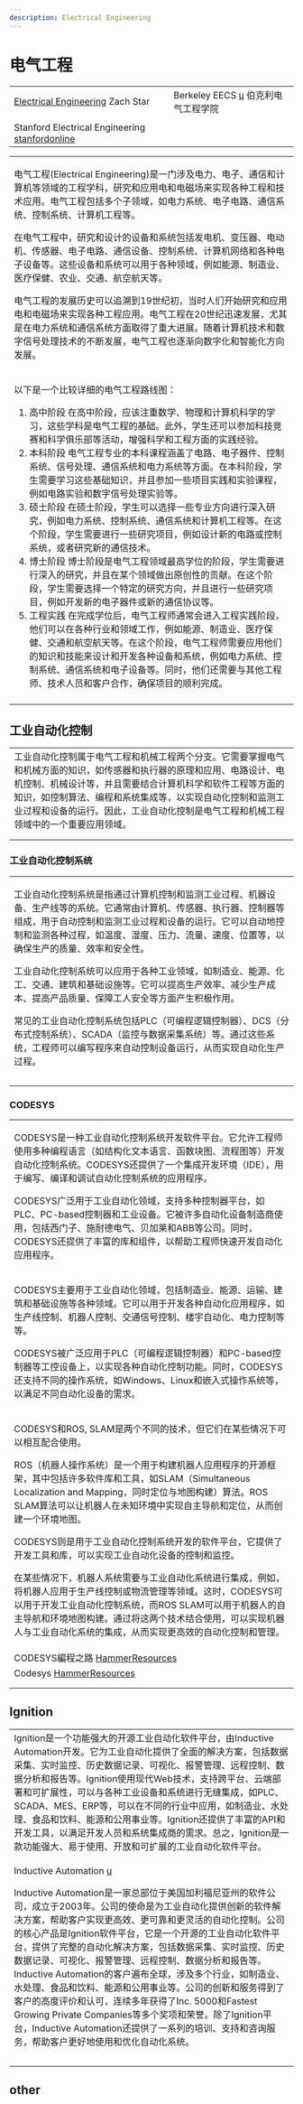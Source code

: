 ```yaml
---
description: Electrical Engineering
---
```


# 电气工程



|                                                                                                                            |                                                                              |
| -------------------------------------------------------------------------------------------------------------------------- | ---------------------------------------------------------------------------- |
| [Electrical Engineering](https://www.youtube.com/playlist?list=PLi5WqFHu\_OJMw17TlXTrxNWB3iDkxmEb2) Zach Star              | Berkeley EECS [u](https://www.youtube.com/@BerkeleyEECS/playlists) 伯克利电气工程学院 |
|                                                                                                                            |                                                                              |
| Stanford Electrical Engineering [stanfordonline](https://www.youtube.com/playlist?list=PLoROMvodv4rOY-guvqRfbnBFt7yB4M0M-) |                                                                              |

|                                                                                                                                                                                                                                                                                                                                                                                                                                                                                                                                                                                                                                                            |
| ---------------------------------------------------------------------------------------------------------------------------------------------------------------------------------------------------------------------------------------------------------------------------------------------------------------------------------------------------------------------------------------------------------------------------------------------------------------------------------------------------------------------------------------------------------------------------------------------------------------------------------------------------------- |
| <p>电气工程(Electrical Engineering)是一门涉及电力、电子、通信和计算机等领域的工程学科，研究和应用电和电磁场来实现各种工程和技术应用。电气工程包括多个子领域，如电力系统、电子电路、通信系统、控制系统、计算机工程等。</p><p>在电气工程中，研究和设计的设备和系统包括发电机、变压器、电动机、传感器、电子电路、通信设备、控制系统、计算机网络和各种电子设备等。这些设备和系统可以用于各种领域，例如能源、制造业、医疗保健、农业、交通、航空航天等。</p><p>电气工程的发展历史可以追溯到19世纪初，当时人们开始研究和应用电和电磁场来实现各种工程应用。电气工程在20世纪迅速发展，尤其是在电力系统和通信系统方面取得了重大进展。随着计算机技术和数字信号处理技术的不断发展，电气工程也逐渐向数字化和智能化方向发展。</p>                                                                                                                                                                                                                                                                         |
| <p></p><p>以下是一个比较详细的电气工程路线图：</p><ol><li>高中阶段 在高中阶段，应该注重数学、物理和计算机科学的学习，这些学科是电气工程的基础。此外，学生还可以参加科技竞赛和科学俱乐部等活动，增强科学和工程方面的实践经验。</li><li>本科阶段 电气工程专业的本科课程涵盖了电路、电子器件、控制系统、信号处理、通信系统和电力系统等方面。在本科阶段，学生需要学习这些基础知识，并且参加一些项目实践和实验课程，例如电路实验和数字信号处理实验等。</li><li>硕士阶段 在硕士阶段，学生可以选择一些专业方向进行深入研究，例如电力系统、控制系统、通信系统和计算机工程等。在这个阶段，学生需要进行一些研究项目，例如设计新的电路或控制系统，或者研究新的通信技术。</li><li>博士阶段 博士阶段是电气工程领域最高学位的阶段，学生需要进行深入的研究，并且在某个领域做出原创性的贡献。在这个阶段，学生需要选择一个特定的研究方向，并且进行一些研究项目，例如开发新的电子器件或新的通信协议等。</li><li>工程实践 在完成学位后，电气工程师通常会进入工程实践阶段，他们可以在各种行业和领域工作，例如能源、制造业、医疗保健、交通和航空航天等。在这个阶段，电气工程师需要应用他们的知识和技能来设计和开发各种设备和系统，例如电力系统、控制系统、通信系统和电子设备等。同时，他们还需要与其他工程师、技术人员和客户合作，确保项目的顺利完成。</li></ol> |
|                                                                                                                                                                                                                                                                                                                                                                                                                                                                                                                                                                                                                                                            |

## 工业自动化控制

|                                                                                                                                                                     |
| ------------------------------------------------------------------------------------------------------------------------------------------------------------------- |
| 工业自动化控制属于电气工程和机械工程两个分支。它需要掌握电气和机械方面的知识，如传感器和执行器的原理和应用、电路设计、电机控制、机械设计等，并且需要结合计算机科学和软件工程等方面的知识，如控制算法、编程和系统集成等，以实现自动化控制和监测工业过程和设备的运行。因此，工业自动化控制是电气工程和机械工程领域中的一个重要应用领域。 |
|                                                                                                                                                                     |
|                                                                                                                                                                     |

### 工业自动化控制系统

|                                                                                                                                                                                                                                                                                                                                                  |
| ------------------------------------------------------------------------------------------------------------------------------------------------------------------------------------------------------------------------------------------------------------------------------------------------------------------------------------------------ |
| <p>工业自动化控制系统是指通过计算机控制和监测工业过程、机器设备、生产线等的系统。它通常由计算机、传感器、执行器、控制器等组成，用于自动控制和监测工业过程和设备的运行。它可以自动地控制和监测各种过程，如温度、湿度、压力、流量、速度、位置等，以确保生产的质量、效率和安全性。</p><p>工业自动化控制系统可以应用于各种工业领域，如制造业、能源、化工、交通、建筑和基础设施等。它可以提高生产效率、减少生产成本、提高产品质量、保障工人安全等方面产生积极作用。</p><p>常见的工业自动化控制系统包括PLC（可编程逻辑控制器）、DCS（分布式控制系统）、SCADA（监控与数据采集系统）等。通过这些系统，工程师可以编写程序来自动控制设备运行，从而实现自动化生产过程。</p> |
|                                                                                                                                                                                                                                                                                                                                                  |
|                                                                                                                                                                                                                                                                                                                                                  |



### CODESYS

|                                                                                                                                                                                                                                                                                                                                                                                                                                               |
| --------------------------------------------------------------------------------------------------------------------------------------------------------------------------------------------------------------------------------------------------------------------------------------------------------------------------------------------------------------------------------------------------------------------------------------------- |
| <p>CODESYS是一种工业自动化控制系统开发软件平台。它允许工程师使用多种编程语言（如结构化文本语言、函数块图、流程图等）开发自动化控制系统。CODESYS还提供了一个集成开发环境（IDE），用于编写、编译和调试自动化控制系统的应用程序。</p><p>CODESYS广泛用于工业自动化领域，支持多种控制器平台，如PLC、PC-based控制器和工业设备。它被许多自动化设备制造商使用，包括西门子、施耐德电气、贝加莱和ABB等公司。同时，CODESYS还提供了丰富的库和组件，以帮助工程师快速开发自动化应用程序。</p>                                                                                                                                                                         |
| <p>CODESYS主要用于工业自动化领域，包括制造业、能源、运输、建筑和基础设施等各种领域。它可以用于开发各种自动化应用程序，如生产线控制、机器人控制、交通信号控制、楼宇自动化、电力控制等等。</p><p>CODESYS被广泛应用于PLC（可编程逻辑控制器）和PC-based控制器等工控设备上，以实现各种自动化控制功能。同时，CODESYS还支持不同的操作系统，如Windows、Linux和嵌入式操作系统等，以满足不同自动化设备的需求。</p>                                                                                                                                                                                                             |
| <p>CODESYS和ROS, SLAM是两个不同的技术，但它们在某些情况下可以相互配合使用。</p><p>ROS（机器人操作系统）是一个用于构建机器人应用程序的开源框架，其中包括许多软件库和工具，如SLAM（Simultaneous Localization and Mapping，同时定位与地图构建）算法。ROS SLAM算法可以让机器人在未知环境中实现自主导航和定位，从而创建一个环境地图。</p><p>CODESYS则是用于工业自动化控制系统开发的软件平台，它提供了开发工具和库，可以实现工业自动化设备的控制和监控。</p><p>在某些情况下，机器人系统需要与工业自动化系统进行集成，例如，将机器人应用于生产线控制或物流管理等领域。这时，CODESYS可以用于开发工业自动化控制系统，而ROS SLAM可以用于机器人的自主导航和环境地图构建。通过将这两个技术结合使用，可以实现机器人与工业自动化系统的集成，从而实现更高效的自动化控制和管理。</p> |
| CODESYS編程之路 [HammerResources](https://www.youtube.com/playlist?list=PLGy-tIPhuAbZbieDo-o94MobvFiXt6Nyv)                                                                                                                                                                                                                                                                                                                                       |
| Codesys [HammerResources](https://www.youtube.com/playlist?list=PLGy-tIPhuAbaqbLvO5ZoHpE3lWKGgKBH0)                                                                                                                                                                                                                                                                                                                                           |
|                                                                                                                                                                                                                                                                                                                                                                                                                                               |
|                                                                                                                                                                                                                                                                                                                                                                                                                                               |

## Ignition

|                                                                                                                                                                                                                                                                                                                                                                                                                                                                                                                   |
| ----------------------------------------------------------------------------------------------------------------------------------------------------------------------------------------------------------------------------------------------------------------------------------------------------------------------------------------------------------------------------------------------------------------------------------------------------------------------------------------------------------------- |
| Ignition是一个功能强大的开源工业自动化软件平台，由Inductive Automation开发。它为工业自动化提供了全面的解决方案，包括数据采集、实时监控、历史数据记录、可视化、报警管理、远程控制、数据分析和报告等。Ignition使用现代Web技术，支持跨平台、云端部署和可扩展性，可以与各种工业设备和系统进行无缝集成，如PLC、SCADA、MES、ERP等，可以在不同的行业中应用，如制造业、水处理、食品和饮料、能源和公用事业等。Ignition还提供了丰富的API和开发工具，以满足开发人员和系统集成商的需求。总之，Ignition是一款功能强大、易于使用、开放和可扩展的工业自动化软件平台。                                                                                                                                                                                                   |
| <p>Inductive Automation <a href="https://www.youtube.com/@InductiveAutomation">u</a></p><p>Inductive Automation是一家总部位于美国加利福尼亚州的软件公司，成立于2003年。公司的使命是为工业自动化提供创新的软件解决方案，帮助客户实现更高效、更可靠和更灵活的自动化控制。公司的核心产品是Ignition软件平台，它是一个开源的工业自动化软件平台，提供了完整的自动化解决方案，包括数据采集、实时监控、历史数据记录、可视化、报警管理、远程控制、数据分析和报告等。Inductive Automation的客户遍布全球，涉及多个行业，如制造业、水处理、食品和饮料、能源和公用事业等。公司的创新和服务得到了客户的高度评价和认可，连续多年获得了Inc. 5000和Fastest Growing Private Companies等多个奖项和荣誉。除了Ignition平台，Inductive Automation还提供了一系列的培训、支持和咨询服务，帮助客户更好地使用和优化自动化系统。</p> |
|                                                                                                                                                                                                                                                                                                                                                                                                                                                                                                                   |
|                                                                                                                                                                                                                                                                                                                                                                                                                                                                                                                   |

## other







